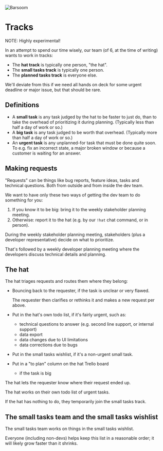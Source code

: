 ![Barsoom](http://barsoom.se/barsoom.png)

# Tracks

NOTE: Highly experimental!

In an attempt to spend our time wisely, our team (of 6, at the time of writing) wants to work in tracks:

* The **hat track** is typically one person, "the hat".
* The **small tasks track** is typically one person.
* The **planned tasks track** is everyone else.

We'll deviate from this if we need all hands on deck for some urgent deadline or major issue, but that should be rare.


## Definitions

* A **small task** is any task judged by the hat to be faster to just do, than to take the overhead of prioritizing it during planning. (Typically less than half a day of work or so.)
* A **big task** is any task judged to be worth that overhead. (Typically more than half a day of work or so.)
* An **urgent task** is any unplanned-for task that must be done quite soon. To e.g. fix an incorrect state, a major broken window or because a customer is waiting for an answer.


## Making requests

"Requests" can be things like bug reports, feature ideas, tasks and technical questions. Both from outside and from inside the dev team.

We want to have only these two ways of getting the dev team to do something for you:

1. If you know it to be big: bring it to the weekly stakeholder planning meeting.
2. Otherwise: report it to the hat (e.g. by our `!hat` chat command, or in person).

During the weekly stakeholder planning meeting, stakeholders (plus a developer representative) decide on what to prioritize.

That's followed by a weekly developer planning meeting where the developers discuss technical details and planning.


## The hat

The hat triages requests and routes them where they belong:

* Bouncing back to the requester, if the task is unclear or very flawed.

  The requester then clarifies or rethinks it and makes a new request per above.

* Put in the hat's own todo list, if it's fairly urgent, such as:
  - technical questions to answer (e.g. second line support, or internal support)
  - data export
  - data changes due to UI limitations
  - data corrections due to bugs

* Put in the small tasks wishlist, if it's a non-urgent small task.

* Put in a "to plan" column on the hat Trello board
  - if the task is big

The hat lets the requester know where their request ended up.

The hat works on their own todo list of urgent tasks.

If the hat has nothing to do, they temporarily join the small tasks track.


## The small tasks team and the small tasks wishlist

The small tasks team works on things in the small tasks wishlist.

Everyone (including non-devs) helps keep this list in a reasonable order; it will likely grow faster than it shrinks.
